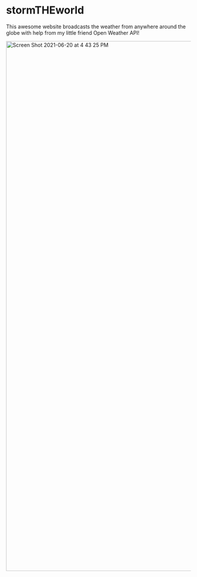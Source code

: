 # stormTHEworld
This awesome website broadcasts the weather from anywhere around the globe with help from my little friend Open Weather API! 


<img width="1440" alt="Screen Shot 2021-06-20 at 4 43 25 PM" src="https://user-images.githubusercontent.com/83055639/122689287-21398380-d1e7-11eb-8c52-1513e9214c37.png">
